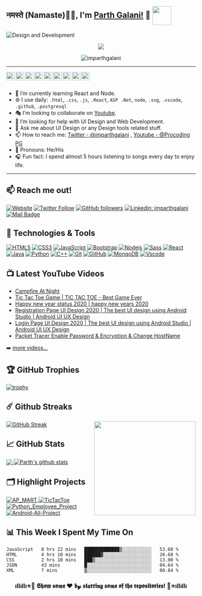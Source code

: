 ## नमस्ते (Namaste)🙏🏻, I'm [Parth Galani!](https://imparthgalani.github.io/) 👋 <img src="https://media.giphy.com/media/12oufCB0MyZ1Go/giphy.gif" width="50" align="center">

![Design and Development](https://github.com/imparthgalani/imparthgalani/blob/master/img/imparthgalani.png)


<p align="center">
  <a href="https://github.com/DenverCoder1/readme-typing-svg"><img src="https://readme-typing-svg.herokuapp.com/?lines=Full-stack%20web%20developer;Self-taught%20UI%2FUX%20Designer;2%2B%20years%20of%20coding%20experience;Always%20learning%20new%20things&center=true&width=380&height=45"></a>
  <p align="center"> <img src="https://komarev.com/ghpvc/?username=imparthgalani&label=Profile View's&color=blueviolet&style=plastic" alt="imparthgalani" /> </p>
</p>

---

<a href="https://twitter.com/imparthgalani">
  <img align="left" alt="Parth Galani | Twitter" width="22px" src="https://github.com/imparthgalani/imparthgalani/blob/master/img/twitter.svg" />
</a>
<a href="https://www.linkedin.com/in/imparthgalani/">
  <img align="left" alt="Parth Galani | Linkedin" width="22px" src="https://github.com/imparthgalani/imparthgalani/blob/master/img/linkedin.svg" />
</a>
<a href="https://my.indeed.com/p/parthg-zemn2n7">
  <img align="left" alt="Parth Galani | Indeed" width="22px" src="https://github.com/imparthgalani/imparthgalani/blob/master/img/indeed.jpg" />
</a>
<a href="https://join.skype.com/invite/U6cHp5eJheGc">
  <img align="left" alt="Parth Galani | Skype" width="22px" src="https://github.com/imparthgalani/imparthgalani/blob/master/img/skype.svg" />
</a>
<a href="https://www.facebook.com/parth.galani.50/">
  <img align="left" alt="Parth Galani | Facebook" width="22px" src="https://github.com/imparthgalani/imparthgalani/blob/master/img/facebook.svg" />
</a>
<a href="https://instagram.com/imparthgalani">
  <img align="left" alt="Parth Galani | Instagram" width="22px" src="https://github.com/imparthgalani/imparthgalani/blob/master/img/instagram.svg" />
</a>
<a href="https://www.youtube.com/channel/UCs8YuffktnbeZiHfPwQ2A9g">
  <img align="left" alt="Parth Galani | YouTube" width="22px" src="https://github.com/imparthgalani/imparthgalani/blob/master/img/youtube.svg" />
</a>
<a href="https://unsplash.com/@imparthgalani">
  <img align="left" alt="Parth Galani | unsplash" width="22px" src="https://github.com/imparthgalani/imparthgalani/blob/master/img/unsplash.png" />
</a>
<a href="mailto:pgalani193@rku.ac.in">
  <img align="left" alt="Parth Galani | Gmail" width="22px" src="https://github.com/imparthgalani/imparthgalani/blob/master/img/gmail.svg" />
</a>

<br/>
<br/>

- 📲 I’m currently learning React and Node.
- ⚙️ I use daily: `.html`, `.css`, `.js`, `.React`, `ASP .Net`, `node`,  `.svg`, `.vscode`, `.github`, `.postgresql`
- 🎭 I’m looking to collaborate on [Youtube](https://www.youtube.com/channel/UCs8YuffktnbeZiHfPwQ2A9g).
- 🤔 I’m looking for help with UI Design and Web Development.
- 💬 Ask me about UI Design or any Design tools related stuff.
- 📫 How to reach me: [Twitter - @imparthgalani](https://twitter.com/imparthgalani) , [Youtube - @Procoding PG](https://www.youtube.com/channel/UCs8YuffktnbeZiHfPwQ2A9g)
- 🤵 Pronouns: He/His
- 🎧 Fun fact: I spend almost 5 hours listening to songs every day to enjoy life.

---

## 📫 Reach me out!

[![Website](https://img.shields.io/website?label=PORTFOLIO%20WEBSITE&logo=google-chrome&style=flat-square&up_message=imparthgalani.github.io&url=http%3A%2F%2Fimparthgalani.github.io%2F)](http://imparthgalani.github.io/)
[![Twitter Follow](https://img.shields.io/twitter/follow/imparthgalani?color=55acee&label=FOLLOW%20%40IMPARTHGALANI&logo=Twitter&style=flat-square)](https://twitter.com/intent/follow?original_referer=https%3A%2F%2Fgithub.com%2Fimparthgalani&screen_name=imparthgalani)
[![GitHub followers](https://img.shields.io/github/followers/imparthgalani?label=FOLLOW%20%40IMPARTHGALANI&logo=GITHUB&style=flat-square)](https://github.com/imparthgalani)
[![Linkedin: imparthgalani](https://img.shields.io/badge/-IMPARTHGALANI-blue?style=flat-square&logo=Linkedin&logoColor=white&link=https://www.linkedin.com/in/imparthgalani/)](https://www.linkedin.com/in/imparthgalani/)
[![Mail Badge](https://img.shields.io/badge/-IMPARTHGALANI-e84393?style=flat-square&labelColor=e84393&logo=instagram&logoColor=white)](https://instagram.com/imparthgalani) 


## 🔧 Technologies & Tools

[![HTML5](https://img.shields.io/badge/-HTML5-E34F26?style=flat&logo=html5&logoColor=white)](https://www.w3schools.com/html/)
[![CSS3](https://img.shields.io/badge/-CSS3-1572B6?style=flat&logo=css3)](https://www.w3schools.com/css/)
[![JavaScript](https://img.shields.io/badge/-JavaScript-black?style=flat&logo=javascript)](https://www.w3schools.com/js/)
[![Bootstrap](https://img.shields.io/badge/-Bootstrap-563D7C?style=flat&logo=bootstrap)](https://getbootstrap.com/docs/5.0/getting-started/introduction/)
[![Nodejs](https://img.shields.io/badge/-Nodejs-black?style=flat&logo=Node.js)](https://nodejs.org/en/docs/guides/)
[![Sass](https://img.shields.io/badge/-Sass-CC6699?style=flat&logo=sass&logoColor=white)](https://www.w3schools.com/sass/)
[![React](https://img.shields.io/badge/-React-black?style=flat&logo=react)](https://www.w3schools.com/react/)
[![Java](https://img.shields.io/badge/-java-E34A86?style=flat&logo=java)](https://www.w3schools.com/java/)
[![Python](https://img.shields.io/badge/-Python-black?style=flat&logo=Python)](https://www.w3schools.com/python/)
[![C++](https://img.shields.io/badge/-/_C++-00599C?style=flat&logo=c)](https://www.w3schools.com/cpp/)
[![Git](https://img.shields.io/badge/-Git-black?style=flat&logo=git)](https://git-scm.com/)
[![GitHub](https://img.shields.io/badge/-GitHub-181717?style=flat&logo=github)](https://lab.github.com/)
[![MongoDB](https://img.shields.io/badge/-MongoDB-black?style=flat&logo=mongodb)](https://www.tutorialspoint.com/mongodb/)
[![Vscode](https://img.shields.io/badge/-VSCode-blue?style=flat&logo=visual-studio-code&logoColor=white)](https://code.visualstudio.com/)

## 📺 Latest YouTube Videos
<!-- YOUTUBE:START -->
- [Campfire At Night](https://www.youtube.com/watch?v=8yvxXybDlE4)
- [Tic Tac Toe Game | TIC TAC TOE - Best Game Ever](https://www.youtube.com/watch?v=ROG6HvEMd60)
- [Happy new year status 2020 |  happy new years 2020](https://www.youtube.com/watch?v=uwaKT6EPKPQ)
- [Registration Page UI Design 2020 | The best UI design using Android Studio | Android UI UX Design](https://www.youtube.com/watch?v=1ZsC7OdDun0)
- [Login Page UI Design 2020 | The best UI design using Android Studio | Android UI UX Design](https://www.youtube.com/watch?v=GloXzFAs7Xc)
- [Packet Tracer Enable Password & Encryption & Change HostName](https://www.youtube.com/watch?v=t9D5-p0U01k)
<!-- YOUTUBE:END -->

➡️ [more videos...](https://www.youtube.com/channel/UCs8YuffktnbeZiHfPwQ2A9g)

<!-- ## 📕 Latest Blog Posts-->
<!-- BLOG-POST-LIST:START -->
<!-- - [Сhаt  Web  Аррliсаtiоn  using  РHР](https://www.procodingpg.live/2021/05/Chat-Web-Application-Using-PhP.html) -->
<!-- - [How to create simple calculator using HTML  СSS  &  jQuery](https://www.procodingpg.live/2020/12/How-to-create-simple-calculator-using-javascript.html) -->
<!-- - [Simple CSS Responsive Cards Design among Hover Effect](https://www.procodingpg.live/2020/12/simple-css-responsive-cards-design.html) -->
<!-- BLOG-POST-LIST:END -->


## 🏆 GitHub Trophies

[![trophy](https://github-profile-trophy.vercel.app/?username=imparthgalani&column=7&margin-w=10)](https://github.com/imparthgalani)


## ☄️ Github Streaks

<a href="https://procodingpg.live/"><img src="https://github.com/imparthgalani/imparthgalani/blob/master/img/computer.png" align="right" height="250" width="270" /></a>

[![GitHub Streak](http://github-readme-streak-stats.herokuapp.com?user=imparthgalani&theme=react&hide_border=true&background=1F222E&stroke=DDDDDD&ring=F85D7F&currStreakLabel=F85D7F&currStreakNum=DDDDDD&sideNums=F85D7F&sideLabels=F8D866&fire=F85D7F)](https://git.io/streak-stats)

## &#x1f4c8; GitHub Stats

<a href="https://github.com/imparthgalani">
  <img align="center" src="https://github-readme-stats.vercel.app/api/top-langs/?username=imparthgalani&theme=react&hide_border=true&bg_color=1F222E&title_color=F85D7F&icon_color=F8D866" />
</a>
<a href="https://github.com/imparthgalani">
 <img align="center" src="https://github-readme-stats.vercel.app/api?username=imparthgalani&show_icons=true&theme=react&line_height=27&hide_border=true&bg_color=1F222E&title_color=F85D7F&icon_color=F8D866" alt="Parth's github stats"/>
</a>

## 🗂️ Highlight Projects

<a href="https://github.com/imparthgalani/AP_MART">
  <img align="center" src="https://github-readme-stats.vercel.app/api/pin/?username=imparthgalani&repo=AP_MART&theme=react&bg_color=1F222E&title_color=F85D7F&icon_color=F8D866&hide_border=true&show_icons=false" alt="AP_MART" />
</a>

<a href="https://github.com/imparthgalani/TicTacToe">
  <img align="center" src="https://github-readme-stats.vercel.app/api/pin/?username=imparthgalani&repo=TicTacToe&theme=react&bg_color=1F222E&title_color=F85D7F&icon_color=F8D866&hide_border=true&show_icons=false"  alt="TicTacToe" />
</a>
<br>
<a href="https://github.com/imparthgalani/Python_Employee_Project">
  <img align="center" src="https://github-readme-stats.vercel.app/api/pin/?username=imparthgalani&repo=Python_Employee_Project&theme=react&bg_color=1F222E&title_color=F85D7F&icon_color=F8D866&hide_border=true&show_icons=false" alt="Python_Employee_Project" />
</a>

<a href="https://github.com/imparthgalani/Android-All-Project">
  <img align="center" src="https://github-readme-stats.vercel.app/api/pin/?username=imparthgalani&repo=Android-All-Project&theme=react&bg_color=1F222E&title_color=F85D7F&icon_color=F8D866&hide_border=true&show_icons=false" alt="Android-All-Project" />
</a>

## 📊 This Week I Spent My Time On

<!--START_SECTION:waka-->
```text
JavaScript   8 hrs 22 mins   █████████████▒░░░░░░░░░░░   53.60 % 
HTML         4 hrs 10 mins   ██████▓░░░░░░░░░░░░░░░░░░   26.68 % 
CSS          2 hrs 10 mins   ███▒░░░░░░░░░░░░░░░░░░░░░   13.90 % 
JSON         43 mins         █░░░░░░░░░░░░░░░░░░░░░░░░   04.64 % 
XML          7 mins          ▒░░░░░░░░░░░░░░░░░░░░░░░░   00.84 % 
```
<!--END_SECTION:waka-->



<div align="center">

### ıllıllı⭐🌟 𝕾𝖍𝖔𝖜 𝖘𝖔𝖒𝖊 ❤️ 𝖇𝔂 𝖘𝖙𝖆𝖗𝖗𝖎𝖓𝖌 𝖘𝖔𝖒𝖊 𝖔𝖋 𝖙𝖍𝖊 𝖗𝖊𝖕𝖔𝖘𝖎𝖙𝖔𝖗𝖎𝖊𝖘! 🌟⭐ıllıllı

</div>

